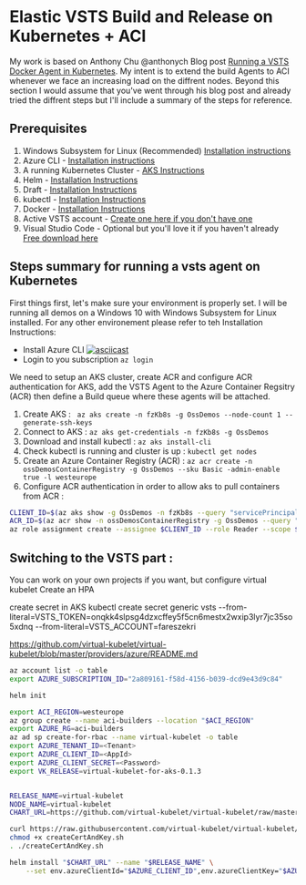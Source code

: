 Elastic VSTS Build and Release  on Kubernetes + ACI
 =================================
My work is based on  Anthony Chu @anthonych Blog post [Running a VSTS Docker Agent in Kubernetes](https://anthonychu.ca/post/vsts-agent-docker-kubernetes/). My intent is to extend the build Agents to ACI whenever we face an increasing load on the diffrent nodes. Beyond this section I would assume that you've went through his blog post and already tried the diffrent steps but I'll include a summary of the steps for reference.

Prerequisites
------------
1. Windows Subsystem for Linux (Recommended) [Installation instructions](https://docs.microsoft.com/en-us/windows/wsl/install-win10)
2. Azure CLI - [Installation instructions](https://docs.microsoft.com/en-us/cli/azure/install-azure-cli?view=azure-cli-latest)
3. A running Kubernetes Cluster - [AKS Instructions](https://docs.microsoft.com/en-us/azure/aks/tutorial-kubernetes-deploy-cluster)
4. Helm - [Installation Instructions](https://github.com/kubernetes/helm/blob/master/docs/install.md)
5. Draft - [Installation Instructions](https://github.com/Azure/draft/blob/master/docs/install.md)
6. kubectl - [Installation Instructions](https://kubernetes.io/docs/tasks/tools/install-kubectl/)
7. Docker - [Installation Instructions](https://docs.docker.com/install/)
8. Active VSTS account - [Create one here if you don't have one](https://go.microsoft.com/fwlink/?LinkId=307137&clcid=0x409&wt.mc_id=o~msft~vscom~getstarted-hero~12778&campaign=o~msft~vscom~getstarted-hero~12778)
9. Visual Studio Code - Optional but you'll love it if you haven't already [Free download here](https://code.visualstudio.com/?wt.mc_id=vscom_freedevoffers)

Steps summary for running a vsts agent on Kubernetes
----------------------------
First things first, let's make sure your environment is properly set. I will be running all demos on a Windows 10 with Windows Subsystem for Linux installed. For any other environement please refer to teh Installation Instructions:
 - Install Azure CLI [![asciicast](https://asciinema.org/a/YKkMrqT2udmVOpoMA8rX0QTvg.png)](https://asciinema.org/a/YKkMrqT2udmVOpoMA8rX0QTvg) 
 - Login to you subscription `az login`

 

We need to setup an AKS cluster, create ACR and configure ACR authentication for AKS, add the VSTS Agent to the Azure Container Regsitry (ACR) then define a Build queue where these agents will be attached.
1. Create AKS : ` az aks create -n fzKb8s -g OssDemos --node-count 1 --generate-ssh-keys`
2. Connect to AKS : `az aks get-credentials -n fzKb8s -g OssDemos`
3. Download and install kubectl : `az aks install-cli`
4. Check kubectl is running and cluster is up : `kubectl get nodes`
5. Create an Azure Container Registry (ACR) : `az acr create -n ossDemosContainerRegistry -g OssDemos --sku Basic -admin-enable true -l westeurope`
6. Configure ACR authentication in order to allow aks to pull containers from ACR  :
```bash
CLIENT_ID=$(az aks show -g OssDemos -n fzKb8s --query "servicePrincipalProfile.clientId" --output tsv)
ACR_ID=$(az acr show -n ossDemosContainerRegistry -g OssDemos --query "id" --output tsv)
az role assignment create --assignee $CLIENT_ID --role Reader --scope $ACR_ID
``` 
## Switching to the VSTS part :
You can work on your own projects if you want, but 
configure virtual kubelet
Create an HPA

create secret in AKS kubectl create secret generic vsts --from-literal=VSTS_TOKEN=onqkk4slpsg4dzxcffey5f5cn6mestx2wxip3lyr7jc35so5xdnq --from-literal=VSTS_ACCOUNT=fareszekri


https://github.com/virtual-kubelet/virtual-kubelet/blob/master/providers/azure/README.md
```bash
az account list -o table
export AZURE_SUBSCRIPTION_ID="2a809161-f58d-4156-b039-dcd9e43d9c84"

helm init

export ACI_REGION=westeurope
az group create --name aci-builders --location "$ACI_REGION"
export AZURE_RG=aci-builders
az ad sp create-for-rbac --name virtual-kubelet -o table
export AZURE_TENANT_ID=<Tenant>
export AZURE_CLIENT_ID=<AppId>
export AZURE_CLIENT_SECRET=<Password>
export VK_RELEASE=virtual-kubelet-for-aks-0.1.3


RELEASE_NAME=virtual-kubelet
NODE_NAME=virtual-kubelet
CHART_URL=https://github.com/virtual-kubelet/virtual-kubelet/raw/master/charts/$VK_RELEASE.tgz

curl https://raw.githubusercontent.com/virtual-kubelet/virtual-kubelet/master/scripts/createCertAndKey.sh > createCertAndKey.sh
chmod +x createCertAndKey.sh
. ./createCertAndKey.sh

helm install "$CHART_URL" --name "$RELEASE_NAME" \
    --set env.azureClientId="$AZURE_CLIENT_ID",env.azureClientKey="$AZURE_CLIENT_SECRET",env.azureTenantId="$AZURE_TENANT_ID",env.azureSubscriptionId="$AZURE_SUBSCRIPTION_ID",env.aciResourceGroup="$AZURE_RG",env.nodeName="$NODE_NAME",env.nodeOsType=Linux,env.apiserverCert=$cert,env.apiserverKey=$key
```

